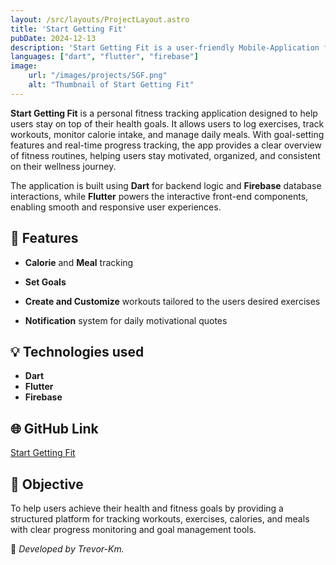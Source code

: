 ```yaml
---
layout: /src/layouts/ProjectLayout.astro
title: 'Start Getting Fit'
pubDate: 2024-12-13
description: 'Start Getting Fit is a user-friendly Mobile-Application for workout and meal planning'
languages: ["dart", "flutter", "firebase"]
image:
    url: "/images/projects/SGF.png"
    alt: "Thumbnail of Start Getting Fit"
---
```




**Start Getting Fit** is a personal fitness tracking application designed to help users stay on top of their health goals. It allows users to log exercises, track workouts, monitor calorie intake, and manage daily meals. With goal-setting features and real-time progress tracking, the app provides a clear overview of fitness routines, helping users stay motivated, organized, and consistent on their wellness journey.

The application is built using **Dart** for backend logic and **Firebase** database interactions, while **Flutter** powers the interactive front-end components, enabling smooth and responsive user experiences.

## 🧩 Features

- **Calorie** and **Meal** tracking

- **Set Goals**

- **Create and Customize** workouts tailored to the users desired exercises

- **Notification** system for daily motivational quotes

## 💡 Technologies used

- **Dart**
- **Flutter**
- **Firebase**

## 🌐 GitHub Link

[Start Getting Fit](https://github.com/Trevor-Km/StartGettingFit)

## 🎯 Objective

To help users achieve their health and fitness goals by providing a structured platform for tracking workouts, exercises, calories, and meals with clear progress monitoring and goal management tools.


🚀 *Developed by Trevor-Km.*
